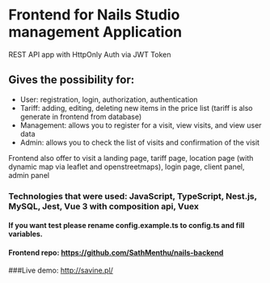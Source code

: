 # Frontend for Nails Studio management Application
REST API app with HttpOnly Auth via JWT Token
## Gives the possibility for:
- User: registration, login, authorization, authentication 
- Tariff: adding, editing, deleting new items in the price list (tariff is also generate in frontend from database)
- Management: allows you to register for a visit, view visits, and view user data
- Admin: allows you to check the list of visits and confirmation of the visit

Frontend also offer to visit a landing page, tariff page, location page (with dynamic map via leaflet and openstreetmaps), login page, client panel, admin panel

### Technologies that were used: JavaScript, TypeScript, Nest.js, MySQL, Jest, Vue 3 with composition api, Vuex
#### If you want test please rename config.example.ts to config.ts and fill variables.


#### Frontend repo: https://github.com/SathMenthu/nails-backend
###Live demo: http://savine.pl/
